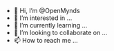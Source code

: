 - 👋 Hi, I’m @OpenMynds
- 👀 I’m interested in ...
- 🌱 I’m currently learning ...
- 💞️ I’m looking to collaborate on ...
- 📫 How to reach me ...

<!---
OpenMynds/OpenMynds is a ✨ special ✨ repository because its `README.md` (this file) appears on your GitHub profile.
You can click the Preview link to take a look at your changes.
--->
